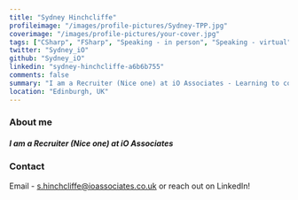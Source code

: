 ```yaml
---
title: "Sydney Hinchcliffe"
profileimage: "/images/profile-pictures/Sydney-TPP.jpg"
coverimage: "/images/profile-pictures/your-cover.jpg"
tags: ["CSharp", "FSharp", "Speaking - in person", "Speaking - virtual", "MeetUp Organiser"]
twitter: "Sydney_iO"
github: "Sydney_iO"
linkedin: "sydney-hinchcliffe-a6b6b755"
comments: false
summary: "I am a Recruiter (Nice one) at iO Associates - Learning to code!"
location: "Edinburgh, UK"
---
```



### About me
##### **I am a Recruiter (Nice one) at iO Associates**



### Contact
Email - s.hinchcliffe@ioassociates.co.uk or reach out on LinkedIn!
